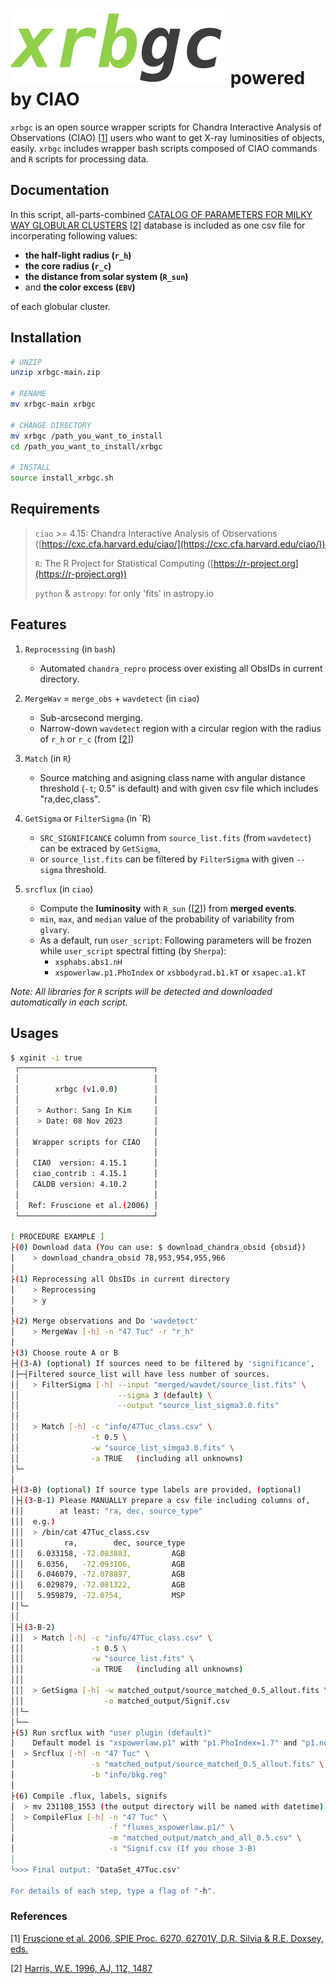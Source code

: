 # ![xrbgc_logo](xrbgc_logo.png) powered by CIAO

`xrbgc` is an open source wrapper scripts for Chandra Interactive Analysis of Observations (CIAO) [[1](#References)] users who want to get X-ray luminosities of objects, easily. `xrbgc` includes wrapper bash scripts composed of CIAO commands and `R` scripts for processing data.



## Documentation
In this script, all-parts-combined [CATALOG OF PARAMETERS FOR MILKY WAY GLOBULAR CLUSTERS](https://physics.mcmaster.ca/~harris/mwgc.dat) [[2](#References)] database is included as one csv file for incorperating following values:

- **the half-light radius (`r_h`)**
- **the core radius (`r_c`)**
- **the distance from solar system (`R_sun`)**
- and **the color excess (`EBV`)**

of each globular cluster.



## Installation

```bash
# UNZIP
unzip xrbgc-main.zip

# RENAME
mv xrbgc-main xrbgc

# CHANGE DIRECTORY
mv xrbgc /path_you_want_to_install
cd /path_you_want_to_install/xrbgc

# INSTALL
source install_xrbgc.sh
```



## Requirements

> `ciao` >= 4.15: Chandra Interactive Analysis of Observations ([https://cxc.cfa.harvard.edu/ciao/](https://cxc.cfa.harvard.edu/ciao/))
>
> `R`: The R Project for Statistical Computing ([https://r-project.org](https://r-project.org))
>
> `python` & `astropy`: for only 'fits' in astropy.io



## Features

1. `Reprocessing` (in `bash`)
	* Automated `chandra_repro` process over existing all ObsIDs in current directory.

2. `MergeWav` = `merge_obs` + `wavdetect` (in `ciao`)
	* Sub-arcsecond merging.
	* Narrow-down `wavdetect` region with a circular region with the radius of `r_h` or `r_c` (from [[2](#References)])

3. `Match` (in `R`)
	* Source matching and asigning class name with angular distance threshold (`-t`; 0.5" is default) and with given csv file which includes "ra,dec,class".

4. `GetSigma` or `FilterSigma` (in `R)
	* `SRC_SIGNIFICANCE` column from `source_list.fits` (from `wavdetect`) can be extraced by `GetSigma`,
	* or `source_list.fits` can be filtered by `FilterSigma` with given `--sigma` threshold.

5. `srcflux` (in `ciao`)
	* Compute the **luminosity** with `R_sun` ([[2](#References)]) from **merged events**.
	* `min`, `max`, and `median` value of the probability of variability from `glvary`.
	* As a default, run `user_script`: Following parameters will be frozen while `user_script` spectral fitting (by `Sherpa`):
		* `xsphabs.abs1.nH`
		* `xspowerlaw.p1.PhoIndex` or `xsbbodyrad.b1.kT` or `xsapec.a1.kT`


*Note: All libraries for `R` scripts will be detected and downloaded automatically in each script.*



## Usages

```bash
$ xginit -i true
 ┌──────────────────────────────┐
 │                              │
 │        xrbgc (v1.0.0)        │
 │                              │
 │    > Author: Sang In Kim     │
 │    > Date: 08 Nov 2023       │
 │                              │
 │   Wrapper scripts for CIAO   │
 │                              │
 │   CIAO  version: 4.15.1      │
 │   ciao_contrib : 4.15.1      │
 │   CALDB version: 4.10.2      │
 │                              │
 │  Ref: Fruscione et al.(2006) │
 └──────────────────────────────┘

[ PROCEDURE EXAMPLE ]
├(0) Download data (You can use: $ download_chandra_obsid {obsid})
│    > download_chandra_obsid 78,953,954,955,966
│
├(1) Reprocessing all ObsIDs in current directory
│    > Reprocessing
│    > y
│
├(2) Merge observations and Do 'wavdetect'
│    > MergeWav [-h] -n "47 Tuc" -r "r_h"
│
├(3) Choose route A or B
├┤(3-A) (optional) If sources need to be filtered by 'significance',
│├─┤Filtered source_list will have less number of sources.
││   > FilterSigma [-h] --input "merged/wavdet/source_list.fits" \
││                      --sigma 3 (default) \
││                      --output "source_list_sigma3.0.fits"
││
││   > Match [-h] -c "info/47Tuc_class.csv" \
││                -t 0.5 \
││                -w "source_list_simga3.0.fits" \
││                -a TRUE   (including all unknowns)
│└─
│
├┤(3-B) (optional) If source type labels are provided, (optional)
│├┤(3-B-1) Please MANUALLY prepare a csv file including columns of,
│││        at least: "ra, dec, source_type"
│││  e.g.)
│││  > /bin/cat 47Tuc_class.csv
│││         ra,        dec, source_type
│││   6.033158, -72.083883,         AGB
│││   6.0356,   -72.093106,         AGB
│││   6.046079, -72.078897,         AGB
│││   6.029879, -72.081322,         AGB
│││   5.959879, -72.0754,           MSP
││└─
││
│├┤(3-B-2)
│││  > Match [-h] -c "info/47Tuc_class.csv" \
│││               -t 0.5 \
│││               -w "source_list.fits" \
│││               -a TRUE   (including all unknowns)
│││
│││  > GetSigma [-h] -w matched_output/source_matched_0.5_allout.fits \
│││                  -o matched_output/Signif.csv
││└─ 
│└──
├(5) Run srcflux with "user plugin (default)"
│    Default model is "xspowerlaw.p1" with "p1.PhoIndex=1.7" and "p1.norm=1e-5"
│  > Srcflux [-h] -n "47 Tuc" \
│                 -s "matched_output/source_matched_0.5_allout.fits" \
│                 -b "info/bkg.reg"
│
├(6) Compile .flux, labels, signifs
│  > mv 231108_1553 (the output directory will be named with datetime)
│  > CompileFlux [-h] -n "47 Tuc" \
│                     -f "fluxes_xspowerlaw.p1/" \
│                     -m "matched_output/match_and_all_0.5.csv" \
│                     -s "Signif.csv (If you chose 3-B)
│
└>>> Final output: "DataSet_47Tuc.csv"

For details of each step, type a flag of "-h".

```





### References
[1] [Fruscione et al. 2006, SPIE Proc. 6270, 62701V, D.R. Silvia & R.E. Doxsey, eds.](https://doi.org/10.1117/12.671760)

[2] [Harris, W.E. 1996, AJ, 112, 1487](http://adsabs.harvard.edu/full/1996AJ....112.1487H)




